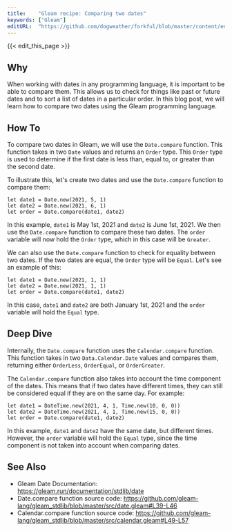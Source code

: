 ```yaml
---
title:    "Gleam recipe: Comparing two dates"
keywords: ["Gleam"]
editURL:  "https://github.com/dogweather/forkful/blob/master/content/en/gleam/comparing-two-dates.md"
---
```


{{< edit_this_page >}}

## Why

When working with dates in any programming language, it is important to be able to compare them. This allows us to check for things like past or future dates and to sort a list of dates in a particular order. In this blog post, we will learn how to compare two dates using the Gleam programming language.

## How To

To compare two dates in Gleam, we will use the `Date.compare` function. This function takes in two `Date` values and returns an `Order` type. This `Order` type is used to determine if the first date is less than, equal to, or greater than the second date.

To illustrate this, let's create two dates and use the `Date.compare` function to compare them:

```Gleam
let date1 = Date.new(2021, 5, 1)
let date2 = Date.new(2021, 6, 1)
let order = Date.compare(date1, date2)
```

In this example, `date1` is May 1st, 2021 and `date2` is June 1st, 2021. We then use the `Date.compare` function to compare these two dates. The `order` variable will now hold the `Order` type, which in this case will be `Greater`.

We can also use the `Date.compare` function to check for equality between two dates. If the two dates are equal, the `Order` type will be `Equal`. Let's see an example of this:

```Gleam
let date1 = Date.new(2021, 1, 1)
let date2 = Date.new(2021, 1, 1)
let order = Date.compare(date1, date2)
```

In this case, `date1` and `date2` are both January 1st, 2021 and the `order` variable will hold the `Equal` type.

## Deep Dive

Internally, the `Date.compare` function uses the `Calendar.compare` function. This function takes in two `Data.Calendar.Date` values and compares them, returning either `OrderLess`, `OrderEqual`, or `OrderGreater`.

The `Calendar.compare` function also takes into account the time component of the dates. This means that if two dates have different times, they can still be considered equal if they are on the same day. For example:

```Gleam
let date1 = DateTime.new(2021, 4, 1, Time.new(10, 0, 0))
let date2 = DateTime.new(2021, 4, 1, Time.new(15, 0, 0))
let order = Date.compare(date1, date2)
```

In this example, `date1` and `date2` have the same date, but different times. However, the `order` variable will hold the `Equal` type, since the time component is not taken into account when comparing dates.

## See Also

- Gleam Date Documentation: https://gleam.run/documentation/stdlib/date
- Date.compare function source code: https://github.com/gleam-lang/gleam_stdlib/blob/master/src/date.gleam#L39-L46
- Calendar.compare function source code: https://github.com/gleam-lang/gleam_stdlib/blob/master/src/calendar.gleam#L49-L57
